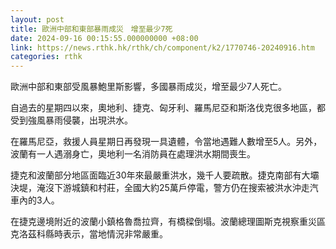 ```yaml
---
layout: post
title: 歐洲中部和東部暴雨成災　增至最少7死
date: 2024-09-16 00:15:55.000000000 +08:00
link: https://news.rthk.hk/rthk/ch/component/k2/1770746-20240916.htm
categories: rthk
---
```


歐洲中部和東部受風暴鮑里斯影響，多國暴雨成災，增至最少7人死亡。

自過去的星期四以來，奧地利、捷克、匈牙利、羅馬尼亞和斯洛伐克很多地區，都受到強風暴雨侵襲，出現洪水。

在羅馬尼亞，救援人員星期日再發現一具遺體，令當地遇難人數增至5人。另外，波蘭有一人遇溺身亡，奧地利一名消防員在處理洪水期間喪生。

捷克和波蘭部分地區面臨近30年來最嚴重洪水，幾千人要疏散。捷克南部有大壩決堤，淹沒下游城鎮和村莊，全國大約25萬戶停電，警方仍在搜索被洪水沖走汽車內的3人。

在捷克邊境附近的波蘭小鎮格魯喬拉齊，有橋樑倒塌。波蘭總理圖斯克視察重災區克洛茲科縣時表示，當地情況非常嚴重。
